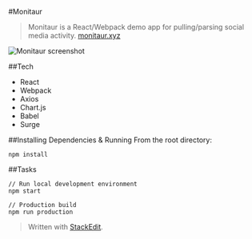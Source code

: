#Monitaur

> Monitaur is a React/Webpack demo app for pulling/parsing social media
> activity. [monitaur.xyz](http://monitaur.xyz)

![Monitaur screenshot](http://monitaur.xyz/monitaur-screenshot.png)

##Tech
 - React
 - Webpack
 - Axios
 - Chart.js
 - Babel
 - Surge

##Installing Dependencies & Running
From the root directory:

    npm install

##Tasks

    // Run local development environment
    npm start
    
    // Production build
    npm run production

> Written with [StackEdit](https://stackedit.io/).